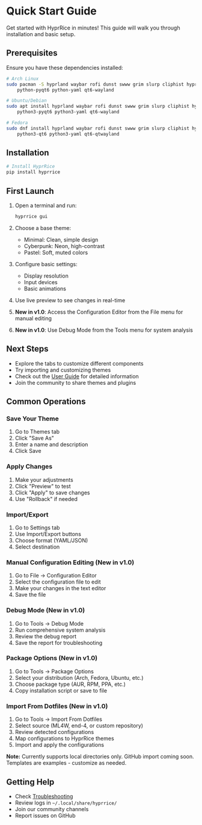 # Quick Start Guide

Get started with HyprRice in minutes! This guide will walk you through installation and basic setup.

## Prerequisites

Ensure you have these dependencies installed:

```bash
# Arch Linux
sudo pacman -S hyprland waybar rofi dunst swww grim slurp cliphist hyprlock \
    python-pyqt6 python-yaml qt6-wayland

# Ubuntu/Debian
sudo apt install hyprland waybar rofi dunst swww grim slurp cliphist hyprlock \
    python3-pyqt6 python3-yaml qt6-wayland

# Fedora
sudo dnf install hyprland waybar rofi dunst swww grim slurp cliphist hyprlock \
    python3-qt6 python3-yaml qt6-qtwayland
```

## Installation

```bash
# Install HyprRice
pip install hyprrice
```

## First Launch

1. Open a terminal and run:
   ```bash
   hyprrice gui
   ```

2. Choose a base theme:
   - Minimal: Clean, simple design
   - Cyberpunk: Neon, high-contrast
   - Pastel: Soft, muted colors

3. Configure basic settings:
   - Display resolution
   - Input devices
   - Basic animations

4. Use live preview to see changes in real-time

5. **New in v1.0**: Access the Configuration Editor from the File menu for manual editing
6. **New in v1.0**: Use Debug Mode from the Tools menu for system analysis

## Next Steps

- Explore the tabs to customize different components
- Try importing and customizing themes
- Check out the [User Guide](../user_guide.md) for detailed information
- Join the community to share themes and plugins

## Common Operations

### Save Your Theme
1. Go to Themes tab
2. Click "Save As"
3. Enter a name and description
4. Click Save

### Apply Changes
1. Make your adjustments
2. Click "Preview" to test
3. Click "Apply" to save changes
4. Use "Rollback" if needed

### Import/Export
1. Go to Settings tab
2. Use Import/Export buttons
3. Choose format (YAML/JSON)
4. Select destination

### Manual Configuration Editing (New in v1.0)
1. Go to File → Configuration Editor
2. Select the configuration file to edit
3. Make your changes in the text editor
4. Save the file

### Debug Mode (New in v1.0)
1. Go to Tools → Debug Mode
2. Run comprehensive system analysis
3. Review the debug report
4. Save the report for troubleshooting

### Package Options (New in v1.0)
1. Go to Tools → Package Options
2. Select your distribution (Arch, Fedora, Ubuntu, etc.)
3. Choose package type (AUR, RPM, PPA, etc.)
4. Copy installation script or save to file

### Import From Dotfiles (New in v1.0)
1. Go to Tools → Import From Dotfiles
2. Select source (ML4W, end-4, or custom repository)
3. Review detected configurations
4. Map configurations to HyprRice themes
5. Import and apply the configurations

**Note:** Currently supports local directories only. GitHub import coming soon. Templates are examples - customize as needed.

## Getting Help

- Check [Troubleshooting](../howto/troubleshooting.md)
- Review logs in `~/.local/share/hyprrice/`
- Join our community channels
- Report issues on GitHub 
